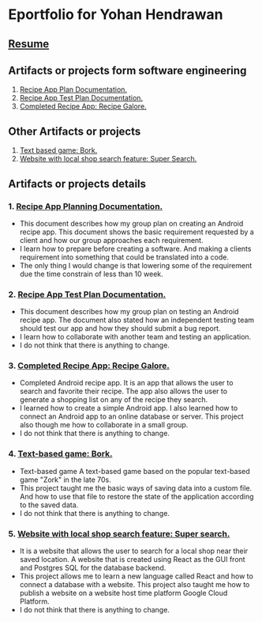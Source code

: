 # Eportfolio for Yohan Hendrawan
## [Resume](https://github.com/centuryorder/Eportfolio/blob/master/Resume)
## Artifacts or projects form software engineering
1. [Recipe App Plan Documentation.](https://docs.google.com/document/d/1x-oBQozXc0KV2VCZILPoJpBXemT-pWt7Lr9LIIoeOBU/edit?usp=sharing)
2. [Recipe App Test Plan Documentation.](https://docs.google.com/document/d/1x-oBQozXc0KV2VCZILPoJpBXemT-pWt7Lr9LIIoeOBU/edit?usp=sharing)
3. [Completed Recipe App: Recipe Galore.](https://gitlab.com/Centuryorder/RecipeAndroidApp.git)
## Other Artifacts or projects
1. [Text based game: Bork.](https://github.com/centuryorder/cpsc240_group2_project)
2. [Website with local shop search feature: Super Search.](https://gitlab.com/Centuryorder/supersearch.git)
## Artifacts or projects details
### 1. [Recipe App Planning Documentation.](https://docs.google.com/document/d/1x-oBQozXc0KV2VCZILPoJpBXemT-pWt7Lr9LIIoeOBU/edit)
   * This document describes how my group plan on creating an Android recipe app. This document shows the basic requirement requested by a client and how our group approaches each requirement.
   * I learn how to prepare before creating a software. And making a clients requirement into something that could be translated into a code.
   * The only thing I would change is that lowering some of the requirement due the time constrain of less than 10 week.
   
### 2. [Recipe App Test Plan Documentation.](https://docs.google.com/document/d/1K8aK00TtRqugdUm1JNZ9M00WNMPXNvQ6ghaE-ZjUbAk/edit)
   * This document describes how my group plan on testing an Android recipe app. The document also stated how an independent testing team should test our app and how they should submit a bug report.
   * I learn how to collaborate with another team and testing an application.
   * I do not think that there is anything to change.
    
### 3. [Completed Recipe App: Recipe Galore.](https://gitlab.com/Centuryorder/RecipeAndroidApp.git)
  * Completed Android recipe app. It is an app that allows the user to search and favorite their recipe. The app also allows the user to generate a shopping list on any of the recipe they search.
  * I learned how to create a simple Android app. I also learned how to connect an Android app to an online database or server. This project also though me how to collaborate in a small group.
  * I do not think that there is anything to change.

### 4. [Text-based game: Bork.](https://github.com/centuryorder/cpsc240_group2_project)
  * Text-based game A text-based game based on the popular text-based game "Zork" in the late 70s.
  * This project taught me the basic ways of saving data into a custom file. And how to use that file to restore the state of the application according to the saved data.
  * I do not think that there is anything to change.
  

### 5. [Website with local shop search feature: Super search.](https://gitlab.com/Centuryorder/supersearch.git)
  * It is a website that allows the user to search for a local shop near their saved location. A website that is created using React as the GUI front and Postgres SQL for the database backend.
  * This project allows me to learn a new language called React and how to connect a database with a website. This project also taught me how to publish a website on a website host time platform Google Cloud Platform.
  * I do not think that there is anything to change.

